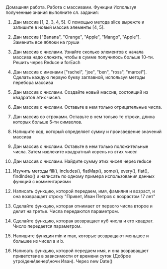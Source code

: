 Домашняя работа. Работа с массивами. Функции
Используя полученные знания выполните сл. задания:

1. Дан массив [1, 2, 3, 4, 5]. С помощью метода slice вырежте и запишите в новый массив элементы [4, 5].
2. Дан массив ["Banana", "Orange", "Apple", "Mango", "Apple"]. Заменить все яблоки на груши
3. Дан массив с числами. Узнайте сколько элементов с начала массива надо сложить, чтобы в сумме получилось больше 10-ти. Решить через Reduce и forEach
4. Дан массив с именами ["rachel", "joe", "ben", "ross", "marcel"]. Сделать каждую первую букву заглавной, используя методы перебора массива
5. Дан массив с числами. Создайте новый массив, состоящий из квадратов этих чисел. 
6. Дан массив с числами. Оставьте в нем только отрицательные числа.
7. Дан массив со строками. Оставьте в нем только те строки, длина которых больше 5-ти символов.
8. Напишите код, который определяет сумму и произведение значений массива
9. Дан массив с числами. Оставьте в нем только положительные числа. Затем извлеките квадратный корень из этих чисел
10. Дан массив с числами. Найдите сумму этих чисел через reduce
11. Изучить методы fill(), includes(), flatMap(), some(), every(), flat(), findIndex() и написать по одному примера использования данных функций с комментариями   


12. Написать функцию, которой передаем, имя, фамилия и возраст, и она возвращает строку "Привет, Иван Петров с возрастом 17 лет" 
13. Сделайте функцию, которая отнимает от первого числа второе и делит на
третье. Числа передаются параметром.
14. Сделайте функцию, которая возвращает куб числа и его квадрат. Число передается параметром.
15. Напишите функции min и max, которые возвращают меньшее и большее из чисел a и b.
16. Написать функцию, которой передаем имя, и она возраващает приветствие в зависимости от времени суток (Доброе утро\день\вечер\ночи Иван). Через new Date()
